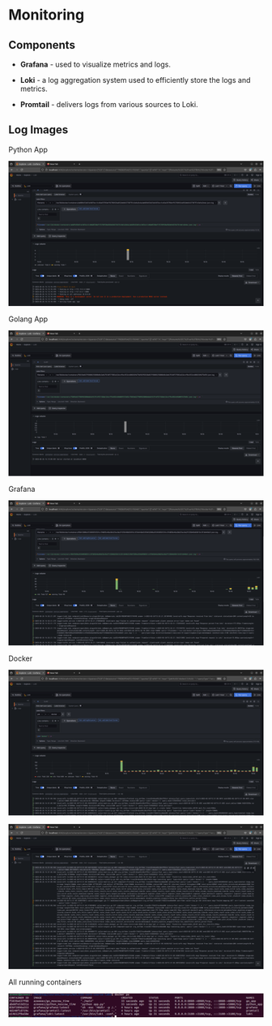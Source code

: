 # Monitoring

## Components

- **Grafana** - used to visualize metrics and logs.

- **Loki** - a log aggregation system used to efficiently store the logs and metrics.

- **Promtail** - delivers logs from various sources to Loki.

## Log Images

Python App

![containers](static/python_app.png)

Golang App

![containers](static/go_app.png)

Grafana

![containers](static/grafana.png)

Docker

![containers](static/docker_1.png)

![containers](static/docker_2.png)

All running containers

![containers](static/containers.png)
